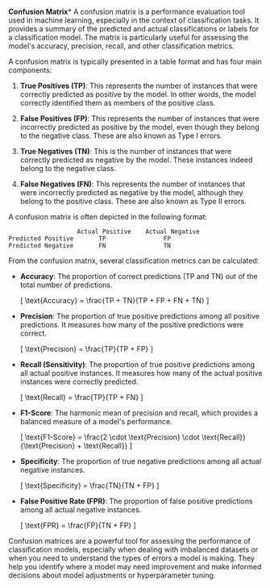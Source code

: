 **Confusion Matrix***
A confusion matrix is a performance evaluation tool used in machine learning, especially in the context of classification tasks. It provides a summary of the predicted and actual classifications or labels for a classification model. The matrix is particularly useful for assessing the model's accuracy, precision, recall, and other classification metrics.

A confusion matrix is typically presented in a table format and has four main components:

1. **True Positives (TP)**: This represents the number of instances that were correctly predicted as positive by the model. In other words, the model correctly identified them as members of the positive class.

2. **False Positives (FP)**: This represents the number of instances that were incorrectly predicted as positive by the model, even though they belong to the negative class. These are also known as Type I errors.

3. **True Negatives (TN)**: This is the number of instances that were correctly predicted as negative by the model. These instances indeed belong to the negative class.

4. **False Negatives (FN)**: This represents the number of instances that were incorrectly predicted as negative by the model, although they belong to the positive class. These are also known as Type II errors.

A confusion matrix is often depicted in the following format:

```
                   Actual Positive    Actual Negative
Predicted Positive       TP                FP
Predicted Negative       FN                TN
```

From the confusion matrix, several classification metrics can be calculated:

- **Accuracy**: The proportion of correct predictions (TP and TN) out of the total number of predictions.

   \[ \text{Accuracy} = \frac{TP + TN}{TP + FP + FN + TN} \]

- **Precision**: The proportion of true positive predictions among all positive predictions. It measures how many of the positive predictions were correct.

   \[ \text{Precision} = \frac{TP}{TP + FP} \]

- **Recall (Sensitivity)**: The proportion of true positive predictions among all actual positive instances. It measures how many of the actual positive instances were correctly predicted.

   \[ \text{Recall} = \frac{TP}{TP + FN} \]

- **F1-Score**: The harmonic mean of precision and recall, which provides a balanced measure of a model's performance.

   \[ \text{F1-Score} = \frac{2 \cdot \text{Precision} \cdot \text{Recall}}{\text{Precision} + \text{Recall}} \]

- **Specificity**: The proportion of true negative predictions among all actual negative instances.

   \[ \text{Specificity} = \frac{TN}{TN + FP} \]

- **False Positive Rate (FPR)**: The proportion of false positive predictions among all actual negative instances.

   \[ \text{FPR} = \frac{FP}{TN + FP} \]

Confusion matrices are a powerful tool for assessing the performance of classification models, especially when dealing with imbalanced datasets or when you need to understand the types of errors a model is making. They help you identify where a model may need improvement and make informed decisions about model adjustments or hyperparameter tuning.